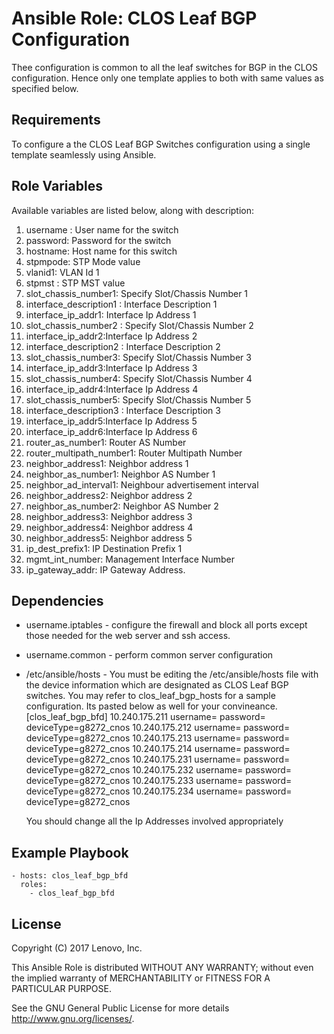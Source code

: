 # Ansible Role: CLOS Leaf BGP Configuration

Thee configuration is common to all the leaf switches for BGP in the CLOS configuration.
Hence only one template applies to both with same values as specified below.

## Requirements

To configure a the CLOS Leaf BGP Switches configuration using a single template seamlessly using Ansible.

## Role Variables

Available variables are listed below, along with description:

1. username : User name for the switch
2. password: Password for the switch
3. hostname: Host name for this switch
4. stpmpode: STP Mode value
5. vlanid1: VLAN Id 1
6. stpmst : STP MST value
7. slot_chassis_number1: Specify Slot/Chassis Number 1
8. interface_description1 : Interface Description 1
9. interface_ip_addr1: Interface Ip Address 1
10. slot_chassis_number2 : Specify Slot/Chassis Number 2
11. interface_ip_addr2:Interface Ip Address 2
12. interface_description2 : Interface Description 2
13. slot_chassis_number3: Specify Slot/Chassis Number 3
14. interface_ip_addr3:Interface Ip Address 3
15. slot_chassis_number4: Specify Slot/Chassis Number 4
16. interface_ip_addr4:Interface Ip Address 4
17. slot_chassis_number5: Specify Slot/Chassis Number 5
18. interface_description3 : Interface Description 3
19. interface_ip_addr5:Interface Ip Address 5
20. interface_ip_addr6:Interface Ip Address 6
21. router_as_number1: Router AS Number
22. router_multipath_number1: Router Multipath Number
23. neighbor_address1: Neighbor address 1
24. neighbor_as_number1: Neighbor AS Number 1
25. neighbor_ad_interval1: Neighbour advertisement interval
26. neighbor_address2: Neighbor address 2
27. neighbor_as_number2: Neighbor AS Number 2
28. neighbor_address3: Neighbor address 3
29. neighbor_address4: Neighbor address 4
30. neighbor_address5: Neighbor address 5
31. ip_dest_prefix1: IP Destination Prefix 1
32. mgmt_int_number: Management Interface Number
33. ip_gateway_addr: IP Gateway Address.

## Dependencies

- username.iptables - configure the firewall and block all ports except those needed for the web server and ssh access.
- username.common - perform common server configuration
- /etc/ansible/hosts - You must be editing the /etc/ansible/hosts file with the device information which are designated
  as CLOS Leaf BGP switches. You may refer to clos_leaf_bgp_hosts for a sample configuration. Its pasted below
  as well for your convineance.
  [clos_leaf_bgp_bfd]
  10.240.175.211   username=<username> password=<password> deviceType=g8272_cnos
  10.240.175.212   username=<username> password=<password> deviceType=g8272_cnos
  10.240.175.213   username=<username> password=<password> deviceType=g8272_cnos
  10.240.175.214   username=<username> password=<password> deviceType=g8272_cnos
  10.240.175.231   username=<username> password=<password> deviceType=g8272_cnos
  10.240.175.232   username=<username> password=<password> deviceType=g8272_cnos
  10.240.175.233   username=<username> password=<password> deviceType=g8272_cnos
  10.240.175.234   username=<username> password=<password> deviceType=g8272_cnos
  
  You should change all the Ip Addresses involved appropriately


## Example Playbook

    - hosts: clos_leaf_bgp_bfd
      roles:
        - clos_leaf_bgp_bfd

## License

Copyright (C) 2017 Lenovo, Inc.

This Ansible Role is distributed WITHOUT ANY WARRANTY; without even the implied 
warranty of MERCHANTABILITY or FITNESS FOR A PARTICULAR PURPOSE.  

See the GNU General Public License for more details <http://www.gnu.org/licenses/>.
